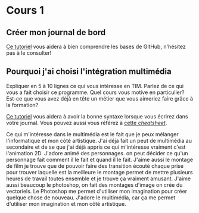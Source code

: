 # Cours 1
## Créer mon journal de bord
[Ce tutoriel](https://guides.github.com/activities/hello-world/) vous aidera à bien comprendre les bases de GitHub, n'hésitez pas à le consulter!

## Pourquoi j'ai choisi l'intégration multimédia
Expliquer en 5 à 10 lignes ce qui vous intéresse en TIM. Parlez de ce qui vous a fait choisir ce programme. Quel cours vous motive en particulier? Est-ce que vous avez déjà en tête un métier que vous aimeriez faire grâce à la formation? 

[Ce tutoriel](https://guides.github.com/features/mastering-markdown/) vous aidera à avoir la bonne syntaxe lorsque vous écrirez dans votre journal. Vous pouvez aussi vous référez à [cette *cheatsheet*](https://github.com/tchapi/markdown-cheatsheet/blob/master/README.md). 

Ce qui m'intéresse dans le multimédia est le fait que je peux mélanger l'informatique et mon côté artistique. J'ai déjà fait un peut de multimédia au secondaire et de se que j'ai déjà appris ce qui m'intéresse vraiment c'est l'animation 2D. J'adore animé des personnages. on peut décider ce qu'un personnage fait comment il le fait et quand il le fait. J'aime aussi le montage de film je trouve que de pouvoir faire des transition écouté chaque prise pour trouver laquelle est la meilleure le montage permet de mettre plusieurs heures de travail toutes ensemble et je trouve ça vraiment amusant. J'aime aussi beaucoup le photoshop, on fait des montages d'image on crée du vectoriels. Le Photoshop me permet d'utiliser mon imagination pour créer quelque chose de nouveau. J'adore le multimédia, car ça me permet d'utiliser mon imagination et mon côté artistique.
